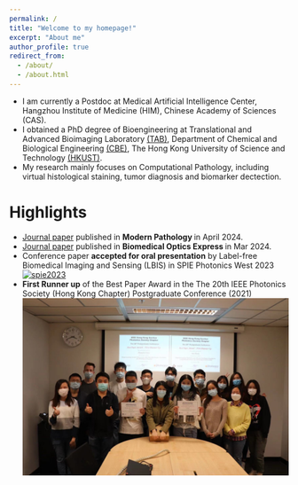 ```yaml
---
permalink: /
title: "Welcome to my homepage!"
excerpt: "About me"
author_profile: true
redirect_from: 
  - /about/
  - /about.html
---
```


* I am currently a Postdoc at Medical Artificial Intelligence Center, Hangzhou Institute of Medicine (HIM), Chinese Academy of Sciences (CAS).
* I obtained a PhD degree of Bioengineering at Translational and Advanced Bioimaging Laboratory [(TAB)](https://ttwwong.wixsite.com/tabhkust), Department of Chemical and Biological Engineering [(CBE)](https://cbe.ust.hk/index.php), The Hong Kong University of Science and Technology [(HKUST)](https://hkust.edu.hk/).  
* My research mainly focuses on Computational Pathology, including virtual histological staining, tumor diagnosis and biomarker dectection.  


Highlights
======
* [Journal paper](https://doi.org/10.1016/j.modpat.2024.100487) published in <b> Modern Pathology </b> in April 2024.
* [Journal paper](https://doi.org/10.1364/BOE.515018) published in <b> Biomedical Optics Express </b> in Mar 2024.
* Conference paper <b>accepted for oral presentation</b> by Label-free Biomedical Imaging and Sensing (LBIS) in SPIE Photonics West 2023[![spie2023](/images/spie_600.tif)](/images/spie.jpg)
* <b>First Runner up</b> of the Best Paper Award in the The 20th IEEE Photonics Society (Hong Kong Chapter) Postgraduate Conference (2021)
![group photo](/images/2.jpeg)

